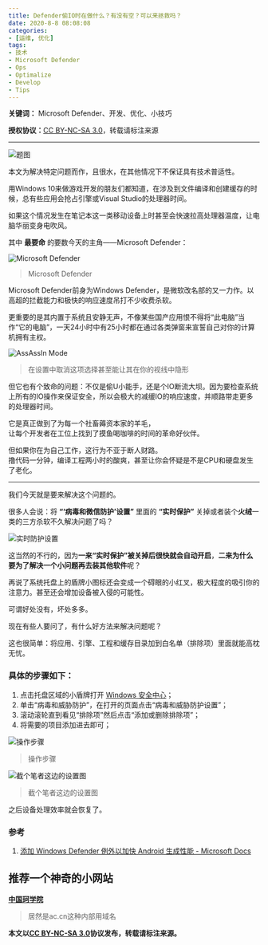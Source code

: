```yaml
---
title: Defender偷IO时在做什么？有没有空？可以来拯救吗？
date: 2020-8-8 08:08:08
categories:
- [运维, 优化]
tags:
- 技术
- Microsoft Defender
- Ops
- Optimalize
- Develop
- Tips
---
```


**关键词：** Microsoft Defender、开发、优化、小技巧

**授权协议：**[CC BY-NC-SA 3.0](http://creativecommons.org/licenses/by-nc-sa/3.0/)，转载请标注来源

----

![题图](banner.jpg)

本文为解决特定问题而作，且很水，在其他情况下不保证具有技术普适性。

用Windows 10来做游戏开发的朋友们都知道，在涉及到文件编译和创建缓存的时候，总有些应用会抢占引擎或Visual Studio的处理器时间。

如果这个情况发生在笔记本这一类移动设备上时甚至会快速拉高处理器温度，让电脑华丽变身电吹风。

其中 **最要命** 的要数今天的主角——Microsoft Defender：

![Microsoft Defender](ms-defender.png)
>Microsoft Defender

Microsoft Defender前身为Windows Defender，是微软改名部的又一力作。以高超的拦截能力和极快的响应速度吊打不少收费杀软。

更重要的是其内置于系统且安静无声，不像某些国产应用恨不得将“此电脑”当作“它的电脑”，一天24小时中有25小时都在通过各类弹窗来宣誓自己对你的计算机拥有主权。

![AssAssIn Mode](defender-AssAssIn.png)
>在设置中取消这项选择甚至能让其在你的视线中隐形

但它也有个致命的问题：不仅是偷U小能手，还是个IO断流大坝。因为要检查系统上所有的IO操作来保证安全，所以会极大的减缓IO的响应速度，并顺路带走更多的处理器时间。

它是真正做到了为每一个社畜薅资本家的羊毛，</br>
让每个开发者在工位上找到了摸鱼喝咖啡的时间的革命好伙伴。

但如果你在为自己工作，这行为不亚于断人财路。</br>
撸代码一分钟，编译工程两小时的酸爽，甚至让你会怀疑是不是CPU和硬盘发生了老化。

----

我们今天就是要来解决这个问题的。

很多人会说：将 **“‘病毒和微信防护’设置”** 里面的 **“实时保护”** 关掉或者装个**火绒**一类的三方杀软不久解决问题了吗？

![实时防护设置](Realtime-Protect.png)

这当然的不行的，因为**一来“实时保护”被关掉后很快就会自动开启**，**二来为什么要为了解决一个小问题再去装其他软件**呢？

再说了系统托盘上的盾牌小图标还会变成一个碍眼的小红叉，极大程度的吸引你的注意力。甚至还会增加设备被入侵的可能性。

可谓好处没有，坏处多多。

现在有些人要问了，有什么好方法来解决问题呢？

这也很简单：将应用、引擎、工程和缓存目录加到白名单（排除项）里面就能高枕无忧。

### 具体的步骤如下：

1. 点击托盘区域的小盾牌打开 [Windows 安全中心](windowsdefender://)；
2. 单击“病毒和威胁防护”，在打开的页面点击“病毒和威胁防护设置”；
3. 滚动滚轮直到看见“排除项”然后点击“添加或删除排除项”；
4. 将需要的项目添加进去即可；

![操作步骤](Way-to-do.png)
>操作步骤

![截个笔者这边的设置图](My-Defender-Setting.png)
>截个笔者这边的设置图

之后设备处理效率就会恢复了。

### 参考

1. [添加 Windows Defender 例外以加快 Android 生成性能 - Microsoft Docs](https://docs.microsoft.com/zh-cn/windows/android/defender-settings)

## 推荐一个神奇的小网站

**[中国珂学院](https://www.chtholly.ac.cn/)**

>居然是ac.cn这种内部用域名

**本文以[CC BY-NC-SA 3.0](https://creativecommons.org/licenses/by-nc-sa/3.0/)协议发布，转载请标注来源。**